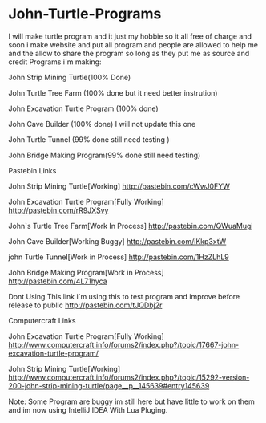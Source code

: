 John-Turtle-Programs
====================

I will make turtle program and it just my hobbie so it all free of charge and soon i make website and put all program and people are allowed to help me and the allow to share the program so long as they put me as source and credit
Programs i`m making:

John Strip Mining Turtle(100% Done)

John Turtle Tree Farm (100% done but it need better instrution)

John Excavation Turtle Program (100% done)

John Cave Builder (100% done) I will not update this one

John Turtle Tunnel (99% done still need testing )

John Bridge Making Program(99% done still need testing)

Pastebin Links

John Strip Mining Turtle[Working]
http://pastebin.com/cWwJ0FYW

John Excavation Turtle Program[Fully Working]
http://pastebin.com/rR9JXSvy

John`s Turtle Tree Farm[Work In Process]
http://pastebin.com/QWuaMugj

John Cave Builder[Working Buggy]
http://pastebin.com/iKkp3xtW

john Turtle Tunnel[Work in Process]
http://pastebin.com/1HzZLhL9

John Bridge Making Program[Work in Process]
http://pastebin.com/4L71hyca

Dont Using This link i`m using this to test program and improve before release to public
http://pastebin.com/tJQDbj2r

Computercraft Links

John Excavation Turtle Program[Fully Working]
http://www.computercraft.info/forums2/index.php?/topic/17667-john-excavation-turtle-program/

John Strip Mining Turtle[Working]
http://www.computercraft.info/forums2/index.php?/topic/15292-version-200-john-strip-mining-turtle/page__p__145639#entry145639

Note: Some Program are buggy im still here but have little to work on them and im now using IntelliJ IDEA With Lua Pluging.
